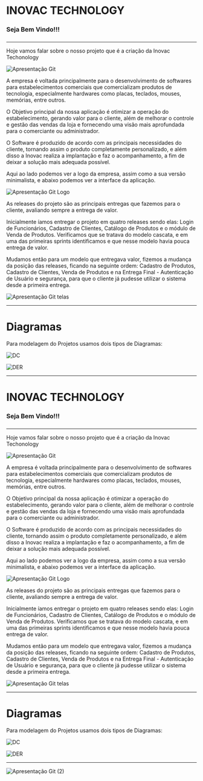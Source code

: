 # INOVAC TECHNOLOGY

### Seja Bem Vindo!!!

###  

------

Hoje vamos falar sobre o nosso projeto que é a criação da Inovac Techonology 



![Apresentação Git](https://user-images.githubusercontent.com/92610555/144709943-95b3a76c-b741-4101-9deb-ed372e2f3dd2.gif)



 A empresa é voltada principalmente para o desenvolvimento de softwares para estabelecimentos comerciais que comercializam produtos de tecnologia, especialmente hardwares como placas, teclados, mouses, memórias, entre outros.

 

O Objetivo principal da nossa aplicação é otimizar a operação do estabelecimento, gerando valor para o cliente, além de melhorar o controle e gestão das vendas da loja e fornecendo uma visão mais aprofundada para o comerciante ou administrador.

 

O Software é produzido de acordo com as principais necessidades do cliente, tornando assim o produto completamente personalizado, e além disso a Inovac realiza a implantação e faz o acompanhamento, a fim de deixar a solução mais adequada possível.

 

Aqui ao lado podemos ver a logo da empresa, assim como a sua versão minimalista, e abaixo podemos ver a interface da aplicação.

![Apresentação Git Logo](https://user-images.githubusercontent.com/92610555/144709908-364b9413-dbf9-4621-b883-7a1f2ba4d9ca.gif)

As releases do projeto são as principais entregas que fazemos para o cliente, avaliando sempre a entrega de valor.



 Inicialmente íamos entregar o projeto em quatro releases sendo elas: Login de Funcionários, Cadastro de Clientes, Catálogo de Produtos e o módulo de Venda de Produtos. Verificamos que se tratava do modelo cascata, e em uma das primeiras sprints identificamos e que nesse modelo havia pouca entrega de valor.

 

Mudamos então para um modelo que entregava valor, fizemos a mudança da posição das releases, ficando na seguinte ordem: Cadastro de Produtos, Cadastro de Clientes, Venda de Produtos e na Entrega Final - Autenticação de Usuário e segurança, para que o cliente já pudesse utilizar o sistema desde a primeira entrega.

![Apresentação Git telas](https://user-images.githubusercontent.com/92610555/144709919-742e6302-5280-46ad-a74c-7483a097c98c.gif)



------

# Diagramas



Para modelagem do Projetos usamos dois tipos de Diagramas:

![DC](https://user-images.githubusercontent.com/92610555/144709884-853279a2-b05f-4b09-bde6-a7600bea223c.png)





![DER](https://user-images.githubusercontent.com/92610555/144710084-6a1417e5-b271-449c-83c7-5067381a6cf4.png)



------



# INOVAC TECHNOLOGY

### Seja Bem Vindo!!!

###  

------

Hoje vamos falar sobre o nosso projeto que é a criação da Inovac Techonology 



![Apresentação Git](https://user-images.githubusercontent.com/92610555/144709943-95b3a76c-b741-4101-9deb-ed372e2f3dd2.gif)



 A empresa é voltada principalmente para o desenvolvimento de softwares para estabelecimentos comerciais que comercializam produtos de tecnologia, especialmente hardwares como placas, teclados, mouses, memórias, entre outros.

 

O Objetivo principal da nossa aplicação é otimizar a operação do estabelecimento, gerando valor para o cliente, além de melhorar o controle e gestão das vendas da loja e fornecendo uma visão mais aprofundada para o comerciante ou administrador.

 

O Software é produzido de acordo com as principais necessidades do cliente, tornando assim o produto completamente personalizado, e além disso a Inovac realiza a implantação e faz o acompanhamento, a fim de deixar a solução mais adequada possível.

 

Aqui ao lado podemos ver a logo da empresa, assim como a sua versão minimalista, e abaixo podemos ver a interface da aplicação.

![Apresentação Git Logo](https://user-images.githubusercontent.com/92610555/144709908-364b9413-dbf9-4621-b883-7a1f2ba4d9ca.gif)

As releases do projeto são as principais entregas que fazemos para o cliente, avaliando sempre a entrega de valor.



 Inicialmente íamos entregar o projeto em quatro releases sendo elas: Login de Funcionários, Cadastro de Clientes, Catálogo de Produtos e o módulo de Venda de Produtos. Verificamos que se tratava do modelo cascata, e em uma das primeiras sprints identificamos e que nesse modelo havia pouca entrega de valor.

 

Mudamos então para um modelo que entregava valor, fizemos a mudança da posição das releases, ficando na seguinte ordem: Cadastro de Produtos, Cadastro de Clientes, Venda de Produtos e na Entrega Final - Autenticação de Usuário e segurança, para que o cliente já pudesse utilizar o sistema desde a primeira entrega.

![Apresentação Git telas](https://user-images.githubusercontent.com/92610555/144709919-742e6302-5280-46ad-a74c-7483a097c98c.gif)



------

# Diagramas



Para modelagem do Projetos usamos dois tipos de Diagramas:

![DC](https://user-images.githubusercontent.com/92610555/144709884-853279a2-b05f-4b09-bde6-a7600bea223c.png)





![DER](https://user-images.githubusercontent.com/92610555/144710084-6a1417e5-b271-449c-83c7-5067381a6cf4.png)



------



![Apresentação Git (2)](https://user-images.githubusercontent.com/92610555/144710459-97a24fe0-3ea5-471d-a602-b4bd837b5c47.gif)
